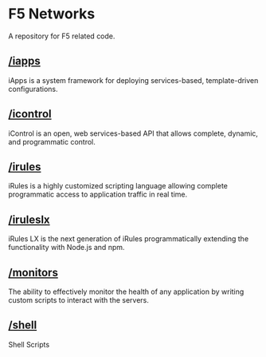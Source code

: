 # F5 Networks

A repository for F5 related code.

## [/iapps](/iapps)
iApps is a system framework for deploying services-based, template-driven configurations.





## [/icontrol](/icontrol)
iControl is an open, web services-based API that allows complete, dynamic, and programmatic control.



## [/irules](/irules)
iRules is a highly customized scripting language allowing complete programmatic access to application traffic in real time.



## [/iruleslx](/iruleslx)
iRules LX is the next generation of iRules programmatically extending the functionality with Node.js and npm.



## [/monitors](/monitors)
The ability to effectively monitor the health of any application by writing custom scripts to interact with the servers.



## [/shell](/shell)
Shell Scripts
